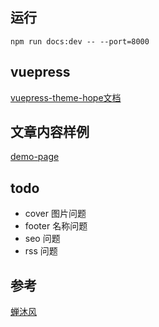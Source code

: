## 运行
```
npm run docs:dev -- --port=8000
```

## vuepress

[vuepress-theme-hope文档](https://theme-hope.vuejs.press/zh/guide/)

## 文章内容样例
[demo-page](demo/page.md)

## todo
* cover 图片问题
* footer 名称问题
* seo 问题
* rss 问题

## 参考
[蝉沐风](https://github.com/chanmufeng/chanmufeng.github.io)